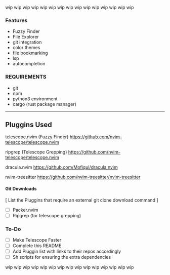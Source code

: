 wip wip wip wip wip wip wip wip wip wip wip wip wip wip wip

### Features

- Fuzzy Finder
- File Explorer
- git integration
- color themes
- file bookmarking
- lsp
- autocompletion

### REQUIREMENTS

- git
- npm
- python3 environment
- cargo (rust package manager)

----------------------------------------------------------

## Pluggins Used

telescope.nvim (Fuzzy Finder)
https://github.com/nvim-telescope/telescope.nvim

ripgrep (Telescope Grepping)
https://github.com/nvim-telescope/telescope.nvim

dracula.nvim
https://github.com/Mofiqul/dracula.nvim

nvim-treesitter
https://github.com/nvim-treesitter/nvim-treesitter

#### Git Downloads

[ List the Pluggins that require an external git clone download command ]

- [ ] Packer.nvim
- [ ] Ripgrep (for telescope grepping)

### To-Do

- [ ] Make Telescope Faster
- [ ] Complete this README
- [ ] Add Pluggin list with links to their repos accordingly
- [ ] Sh scripts for ensuring the extra dependencies 

wip wip wip wip wip wip wip wip wip wip wip wip wip wip wip

